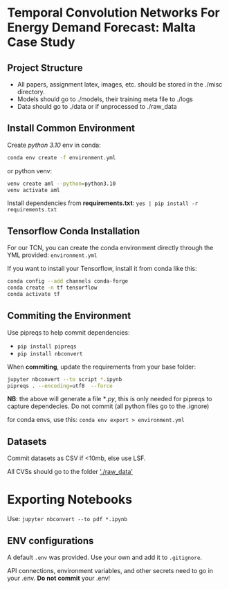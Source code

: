# Temporal Convolution Networks For Energy Demand Forecast: Malta Case Study


## Project Structure

- All papers, assignment latex, images, etc. should be stored in the ./misc directory.
- Models should go to ./models, their training meta file to ./logs
- Data should go to ./data or if unprocessed to ./raw_data

## Install Common Environment

Create *python 3.10* env in conda:

```bash
conda env create -f environment.yml
```
or python venv:

```bash
venv create aml --python=python3.10
venv activate aml
```

Install dependencies from **requirements.txt**:
`yes | pip install -r requirements.txt`

## Tensorflow Conda Installation

For our TCN, you can create the conda environment directly through the YML provided: `environment.yml`

If you want to install your Tensorflow, install it from conda like this:

```bash
conda config --add channels conda-forge
conda create -n tf tensorflow
conda activate tf
```

## Commiting the Environment

Use pipreqs to help commit dependencies:

- `pip install pipreqs`
- `pip install nbconvert`

When **commiting**, update the requirements from your base folder:

```bash
jupyter nbconvert --to script *.ipynb 
pipreqs . --encoding=utf8  --force
```

**NB**: the above will generate a file **.py*, this is only needed for pipreqs to capture dependecies. Do not commit (all python files go to the .ignore)

for conda envs, use this:  `conda env export > environment.yml`

## Datasets

Commit datasets as CSV if <10mb, else use LSF.

All CVSs should go to the folder ['./raw_data'](./raw_data)

# Exporting Notebooks

Use: `jupyter nbconvert --to pdf *.ipynb`


## ENV configurations

A default `.env` was provided.
Use your own and add it to `.gitignore`.

API connections, environment variables, and other secrets need to go in your .env.
**Do not commit** your .env!
